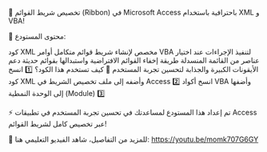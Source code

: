🚀 تخصيص شريط القوائم (Ribbon) في Microsoft Access باحترافية باستخدام XML و VBA!

🔹 محتوى المستودع:

كود XML مخصص لإنشاء شريط قوائم متكامل
أوامر VBA لتنفيذ الإجراءات عند اختيار عناصر من القائمة المنسدلة
طريقة إخفاء القوائم الافتراضية واستبدالها بقوائم حديثة
دعم الأيقونات الكبيرة والجذابة لتحسين تجربة المستخدم
📌 كيف تستخدم هذا الكود؟
1️⃣ انسخ كود XML وأضفه إلى ملف تخصيص الشريط في Access
2️⃣ انسخ أكواد VBA وأضفها إلى الوحدة النمطية (Module)
3️⃣

⚡ تم إعداد هذا المستودع لمساعدتك في تحسين تجربة المستخدم في تطبيقات Access عبر تخصيص كامل لشريط القوائم!

🔗 للمزيد من التفاصيل، شاهد الفيديو التعليمي هنا: https://youtu.be/momk707G6GY

